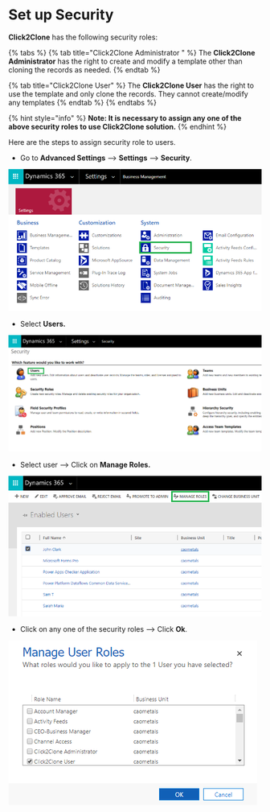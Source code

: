 # Set up Security

**Click2Clone** has the following security roles:

{% tabs %}
{% tab title="Click2Clone Administrator " %}
The **Click2Clone Administrator** has the right to create and modify a template other than cloning the records as needed.
{% endtab %}

{% tab title="Click2Clone User" %}
The **Click2Clone User** has the right to use the template and only clone the records. They cannot create/modify any templates
{% endtab %}
{% endtabs %}

{% hint style="info" %}
**Note: It is necessary to assign any one of the above security roles to use Click2Clone solution.**
{% endhint %}

Here are the steps to assign security role to users.

* Go to **Advanced Settings** --> **Settings** --> **Security**.

![](<../../.gitbook/assets/a (7).png>)

* Select **Users.**

![](<../../.gitbook/assets/b (4).png>)

* Select user --> Click on **Manage Roles.**

![](<../../.gitbook/assets/c (1).png>)

* Click on any one of the security roles --> Click **Ok**.

![](<../../.gitbook/assets/d (1).png>)
